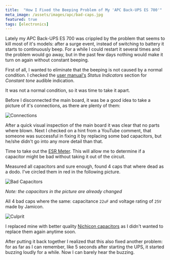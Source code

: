 ```yaml
---
title:  "How I Fixed the Beeping Problem of My 'APC Back-UPS ES 700'"
meta_image: /assets/images/apc/bad-caps.jpg
featured: true
tags: [electronics]
---
```


Lately my APC Back-UPS ES 700 was crippled by the problem that seems to kill most of it's models: after a surge event, instead of switching to battery it starts to continuously beep. For a while I could restart it several times and the problem would go away, but in the past few days nothing would make it turn on again without constant beeping.

First of all, I wanted to eliminate that the beeping is not caused by a normal condition. I checked the [user manual's](/assets/images/apc/manual.pdf) *Status Indicators* section for *Constant tone* audible indication.

It was not a normal condition, so it was time to take it apart.

Before I disconnected the main board, it was be a good idea to take a picture of it's connections, as there are plenty of them:

![Connections](/assets/images/apc/connections.jpg)

After a quick visual inspection of the main board it was clear that no parts where blown. Next I checked on a hint from a YouTube comment, that someone was successful in fixing it by replacing some bad capacitors, but he/she didn't go into any more detail than that.

Time to take out the [ESR Meter](http://s.click.aliexpress.com/e/5uSjWch2). This will allow me to determine if a capacitor might be bad without taking it out of the circuit.

Measured all capacitors and sure enough, found 4 caps that where dead as a dodo. I've circled them in red in the following picture.

![Bad Capacitors](/assets/images/apc/bad-caps.jpg)

_Note: the capacitors in the picture are already changed_

All 4 bad caps where the same: capacitance `22uF` and voltage rating of `25V` made by Jamicon.

![Culprit](/assets/images/apc/culprit.jpg)

I replaced mine with better quality [Nichicon capacitors](https://uk.farnell.com/nichicon/uka1e220mdd1td/cap-22-f-25v-20/dp/2841899) as I didn't wanted to replace them again anytime soon.

After putting it back together I realized that this also fixed another problem: for as far as I can remember, like 5 seconds after starting the UPS, it started buzzing loudly for a while. Now I can barely hear the buzzing.

